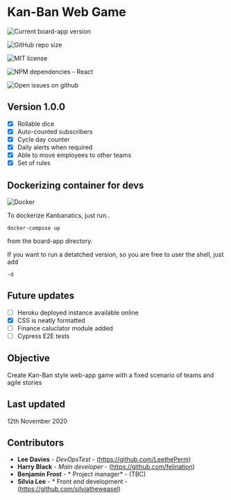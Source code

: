 # Kan-Ban Web Game


<!-- badges -->
![Current board-app version](https://img.shields.io/badge/current%20version-1.0.0-red)

![GitHub repo size](https://img.shields.io/github/repo-size/leetheperm/Q3Hackathon-kanBan)

![MIT license](https://img.shields.io/badge/license-MIT-lightgrey)

![NPM dependencies - React](https://img.shields.io/npm/v/react?label=react)

![Open issues on github](https://img.shields.io/github/issues/leetheperm/q3hackathon-kanban)

## Version 1.0.0

- [x] Rollable dice
- [x] Auto-counted subscribers
- [x] Cycle day counter
- [x] Daily alerts when required
- [x] Able to move employees to other teams
- [x] Set of rules

## Dockerizing container for devs
![Docker](https://www.iconfinder.com/icons/4373190/docker_logo_logos_icon)

To dockerize Kanbanatics, just run..

```
docker-compose up
```
from the board-app directory.

If you want to run a detatched version, so you are free to user the shell, just add

```
-d
```

## Future updates

- [ ] Heroku deployed instance available online
- [x] CSS is neatly formatted
- [ ] Finance caluclator module added
- [ ] Cypress E2E tests

## Objective

Create Kan-Ban style web-app game with a fixed scenario of teams and agile stories

## Last updated

12th November 2020

## Contributors

* **Lee Davies** - *DevOpsTest* - (https://github.com/LeethePerm)
* **Harry Black** - *Main developer* - (https://github.com/felination)
* **Benjamin Frost** - * Project manager* - (TBC)
* **Silvia Lee** - * Front end development - (https://github.com/silviatheweasel)

